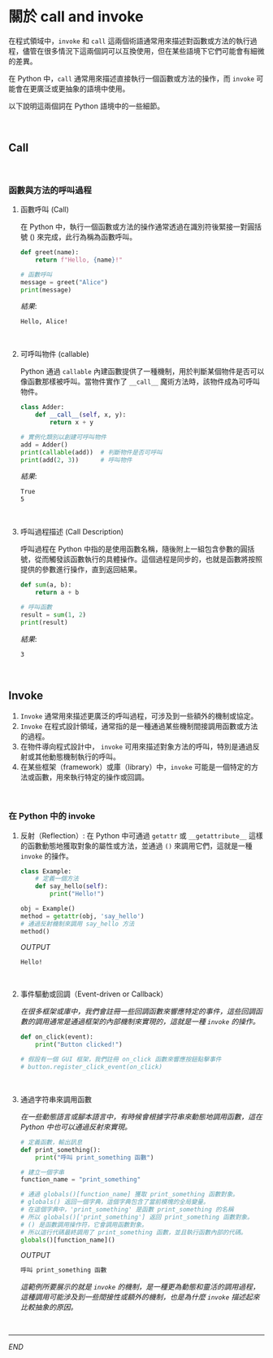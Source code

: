 # 關於 call and invoke

在程式領域中，`invoke` 和 `call` 這兩個術語通常用來描述對函數或方法的執行過程，儘管在很多情況下這兩個詞可以互換使用，但在某些語境下它們可能會有細微的差異。

在 Python 中，`call` 通常用來描述直接執行一個函數或方法的操作，而 `invoke` 可能會在更廣泛或更抽象的語境中使用。

以下說明這兩個詞在 Python 語境中的一些細節。

<br>

## Call

<br>

### 函數與方法的呼叫過程

1. 函數呼叫 (Call)

    在 Python 中，執行一個函數或方法的操作通常透過在識別符後緊接一對圓括號 () 來完成，此行為稱為函數呼叫。

    ```python
    def greet(name):
        return f"Hello, {name}!"

    # 函數呼叫
    message = greet("Alice")
    print(message)
    ```

    _結果_:

    ```bash
    Hello, Alice!
    ```

<br>

2. 可呼叫物件 (callable)

    Python 通過 `callable` 內建函數提供了一種機制，用於判斷某個物件是否可以像函數那樣被呼叫。當物件實作了 `__call__` 魔術方法時，該物件成為可呼叫物件。

    ```python
    class Adder:
        def __call__(self, x, y):
            return x + y

    # 實例化類別以創建可呼叫物件
    add = Adder()
    print(callable(add))  # 判斷物件是否可呼叫
    print(add(2, 3))      # 呼叫物件
    ```

    _結果_:

    ```bash
    True
    5
    ```

<br>

3. 呼叫過程描述 (Call Description)

    呼叫過程在 Python 中指的是使用函數名稱，隨後附上一組包含參數的圓括號，從而觸發該函數執行的具體操作。這個過程是同步的，也就是函數將按照提供的參數進行操作，直到返回結果。

    ```python
    def sum(a, b):
        return a + b

    # 呼叫函數
    result = sum(1, 2)
    print(result)
    ```

    _結果_:

    ```bash
    3
    ```

<br>

## Invoke

1. `Invoke` 通常用來描述更廣泛的呼叫過程，可涉及到一些額外的機制或協定。
2. `Invoke` 在程式設計領域，通常指的是一種通過某些機制間接調用函數或方法的過程。
3. 在物件導向程式設計中， `invoke` 可用來描述對象方法的呼叫，特別是通過反射或其他動態機制執行的呼叫。
4. 在某些框架（framework）或庫（library）中，`invoke` 可能是一個特定的方法或函數，用來執行特定的操作或回調。

<br>


### 在 Python 中的 invoke

1. 反射（Reflection）: 在 Python 中可通過 `getattr` 或 `__getattribute__` 這樣的函數動態地獲取對象的屬性或方法，並通過 `()` 來調用它們，這就是一種 `invoke` 的操作。

    ```python
    class Example:
        # 定義一個方法
        def say_hello(self):
            print("Hello!")

    obj = Example()
    method = getattr(obj, 'say_hello')
    # 通過反射機制來調用 say_hello 方法
    method()
    ```
    _OUTPUT_
    ```bash
    Hello!
    ```

<br>

2. 事件驅動或回調（Event-driven or Callback） 
   
   _在很多框架或庫中，我們會註冊一些回調函數來響應特定的事件，這些回調函數的調用通常是通過框架的內部機制來實現的，這就是一種 `invoke` 的操作。_

    ```python
    def on_click(event):
        print("Button clicked!")

    # 假設有一個 GUI 框架，我們註冊 on_click 函數來響應按鈕點擊事件
    # button.register_click_event(on_click)
    ```

<br>

3. 通過字符串來調用函數
   
   _在一些動態語言或腳本語言中，有時候會根據字符串來動態地調用函數，這在 Python 中也可以通過反射來實現。_

    ```python
    # 定義函數，輸出訊息
    def print_something():
        print("呼叫 print_something 函數")

    # 建立一個字串
    function_name = "print_something"

    # 通過 globals()[function_name] 獲取 print_something 函數對象。
    # globals() 返回一個字典，這個字典包含了當前模塊的全局變量。
    # 在這個字典中，'print_something' 是函數 print_something 的名稱
    # 所以 globals()['print_something'] 返回 print_something 函數對象。
    # () 是函數調用操作符，它會調用函數對象。
    # 所以這行代碼最終調用了 print_something 函數，並且執行函數內部的代碼。
    globals()[function_name]()
    ```
    _OUTPUT_
    ```python
    呼叫 print_something 函數
    ```

    _這範例所要展示的就是 `invoke` 的機制，是一種更為動態和靈活的調用過程，這種調用可能涉及到一些間接性或額外的機制，也是為什麼 `invoke` 描述起來比較抽象的原因。_


<br>

---

_END_